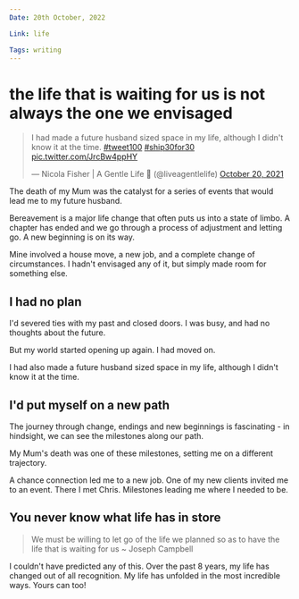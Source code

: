 ```yaml
---
Date: 20th October, 2022

Link: life

Tags: writing
---
```


# the life that is waiting for us is not always the one we envisaged

<blockquote class="twitter-tweet"><p lang="en" dir="ltr">I had made a future husband sized space in my life, although I didn&#39;t know it at the time. <a href="https://twitter.com/hashtag/tweet100?src=hash&amp;ref_src=twsrc%5Etfw">#tweet100</a> <a href="https://twitter.com/hashtag/ship30for30?src=hash&amp;ref_src=twsrc%5Etfw">#ship30for30</a> <a href="https://t.co/JrcBw4ppHY">pic.twitter.com/JrcBw4ppHY</a></p>&mdash; Nicola Fisher | A Gentle Life 🚢 (@liveagentlelife) <a href="https://twitter.com/liveagentlelife/status/1450934779524919300?ref_src=twsrc%5Etfw">October 20, 2021</a></blockquote> <script async src="https://platform.twitter.com/widgets.js" charset="utf-8"></script>

The death of my Mum was the catalyst for a series of events that would lead me to my future husband.

Bereavement is a major life change that often puts us into a state of limbo. A chapter has ended and we go through a process of adjustment and letting go. A new beginning is on its way.

Mine involved a house move, a new job, and a complete change of circumstances. I hadn't envisaged any of it, but simply made room for something else.

## I had no plan

I'd severed ties with my past and closed doors. I was busy, and had no thoughts about the future.

But my world started opening up again. I had moved on.

I had also made a future husband sized space in my life, although I didn't know it at the time.

## I'd put myself on a new path

The journey through change, endings and new beginnings is fascinating - in hindsight, we can see the milestones along our path.

My Mum's death was one of these milestones, setting me on a different trajectory.

A chance connection led me to a new job. One of my new clients invited me to an event. There I met Chris. Milestones leading me where I needed to be.

## You never know what life has in store

> We must be willing to let go of the life we planned so as to have the life that is waiting for us ~ Joseph Campbell

I couldn't have predicted any of this. Over the past 8 years, my life has changed out of all recognition. My life has unfolded in the most incredible ways. Yours can too!